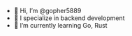 - 👋 Hi, I’m @gopher5889
- 👀 I specialize in backend development
- 🌱 I’m currently learning Go, Rust

<!---
gopher5889/gopher5889 is a ✨ special ✨ repository because its `README.md` (this file) appears on your GitHub profile.
You can click the Preview link to take a look at your changes.
--->
